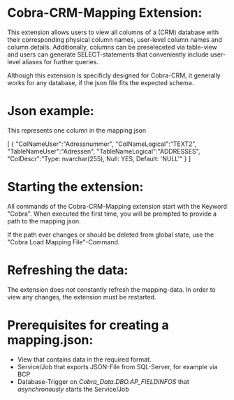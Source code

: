 # Cobra-CRM-Mapping Extension:
This extension allows users to view all columns of a (CRM) database with their corresponding physical column names, user-level column names and column details. Additionally, columns can be preseleceted via table-view and users can generate SELECT-statements that conveniently include user-level aliases for further queries.

Although this extension is specificly designed for Cobra-CRM, it generally works for any database, if the json file fits the expected schema.

# Json example:
This represents one column in the mapping.json

[
   {
      "ColNameUser":"Adressnummer",
      "ColNameLogical":"TEXT2",
      "TableNameUser":"Adressen",
      "TableNameLogical":"ADDRESSES",
      "ColDescr":"Type: nvarchar(255), Null: YES, Default: 'NULL'"
   }
]

# Starting the extension:
All commands of the Cobra-CRM-Mapping extension start with the Keyword "Cobra". When executed the first time, you will be prompted to provide a path to the mapping.json.

If the path ever changes or should be deleted from global state, use the "Cobra Load Mapping File"-Command. 

# Refreshing the data:
The extension does *not* constantly refresh the mapping-data. In order to view any changes, the extension must be restarted.

# Prerequisites for creating a mapping.json:
- View that contains data in the required format.
- Service/Job that exports JSON-File from SQL-Server, for example via BCP 
- Database-Trigger on *Cobra_Data.DBO.AP_FIELDINFOS* that *asynchronously* starts the Service/Job


